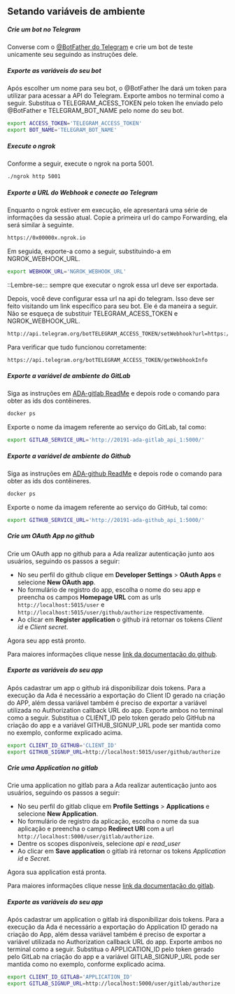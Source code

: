 ## Setando variáveis de ambiente

##### Crie um bot no Telegram
Converse com o [@BotFather do Telegram](https://t.me/BotFather) e crie um bot de teste unicamente seu seguindo as instruções dele.


##### Exporte as variáveis do seu bot
Após escolher um nome para seu bot, o @BotFather lhe dará um token para utilizar para acessar a API do Telegram. Exporte ambos no terminal como a seguir. Substitua o TELEGRAM_ACESS_TOKEN pelo token lhe enviado pelo @BotFather e TELEGRAM_BOT_NAME pelo nome do seu bot.

```sh
export ACCESS_TOKEN='TELEGRAM_ACCESS_TOKEN'
export BOT_NAME='TELEGRAM_BOT_NAME'
```

##### Execute o ngrok
Conforme a seguir, execute o ngrok na porta 5001.

```sh
./ngrok http 5001
```

##### Exporte a URL do Webhook e conecte ao Telegram

Enquanto o ngrok estiver em execução, ele apresentará uma série de informações da sessão atual. Copie a primeira url do campo Forwarding, ela será similar à seguinte.

```sh
https://0x00000x.ngrok.io
```

Em seguida, exporte-a como a seguir, substituindo-a em NGROK_WEBHOOK_URL.


```sh
export WEBHOOK_URL='NGROK_WEBHOOK_URL'
```

::Lembre-se::: sempre que executar o ngrok essa url deve ser exportada.

Depois, você deve configurar essa url na api do telegram. Isso deve ser feito visitando um link específico para seu bot. Ele é da maneira a seguir. Não se esqueça de substituir TELEGRAM_ACESS_TOKEN e NGROK_WEBHOOK_URL.

```sh
http://api.telegram.org/botTELEGRAM_ACCESS_TOKEN/setWebhook?url=https://NGROK_WEBHOOK_URL/webhooks/telegram/webhook
```

Para verificar que tudo funcionou corretamente:

```sh
https://api.telegram.org/botTELEGRAM_ACCESS_TOKEN/getWebhookInfo
```

##### Exporte a variável de ambiente do GitLab
Siga as instruções em [ADA-gitlab ReadMe](https://github.com/fga-eps-mds/2019.1-ADA-gitlab) e depois rode o comando para obter as ids dos contêineres.
```sh
docker ps
```

Exporte o nome da imagem referente ao serviço do GitLab, tal como:
```sh
export GITLAB_SERVICE_URL='http://20191-ada-gitlab_api_1:5000/'
```

##### Exporte a variável de ambiente do Github
Siga as instruções em [ADA-github ReadMe](https://github.com/fga-eps-mds/2019.1-ADA-github) e depois rode o comando para obter as ids dos contêineres.
```sh
docker ps
```

Exporte o nome da imagem referente ao serviço do GitHub, tal como:
```sh
export GITHUB_SERVICE_URL='http://20191-ada-github_api_1:5000/'
```

##### Crie um OAuth App no github
Crie um OAuth app no github para a Ada realizar autenticação junto aos usuários, seguindo os passos a seguir:
- No seu perfil do github clique em **Developer Settings** > **OAuth Apps** e selecione **New OAuth app**.
- No formulário de registro do app, escolha o nome do seu app e preencha os campos **Homepage URL** com as urls ```http://localhost:5015/user``` e ```http://localhost:5015/user/github/authorize``` respectivamente.
- Ao clicar em **Register application** o github irá retornar os tokens _Client id_ e _Client secret_.

Agora seu app está pronto.

Para maiores informações clique nesse [link da documentação do github](https://developer.github.com/apps/building-oauth-apps/creating-an-oauth-app/).


##### Exporte as variáveis do seu app
Após cadastrar um app o github irá disponibilizar dois tokens. Para a execução da Ada é necessário a exportação do Client ID gerado na criação do APP, além dessa variável também é preciso de exportar a variável utilizada no Authorization callback URL do app. Exporte ambos no terminal como a seguir. Substitua o CLIENT_ID pelo token gerado pelo GitHub na criação do app e a variável GITHUB_SIGNUP_URL pode ser mantida como no exemplo, conforme explicado acima.

```sh
export CLIENT_ID_GITHUB='CLIENT_ID'
export GITHUB_SIGNUP_URL=http://localhost:5015/user/github/authorize
```

##### Crie uma Application no gitlab
Crie uma application no gitlab para a Ada realizar autenticação junto aos usuários, seguindo os passos a seguir:
- No seu perfil do gitlab clique em **Profile Settings** > **Applications** e selecione **New Application**.
- No formulário de registro da aplicação, escolha o nome da sua aplicação e preencha o campo **Redirect URI** com a url ```http://localhost:5000/user/gitlab/authorize```.
- Dentre os scopes disponíveis, selecione _api_ e _read_user_
- Ao clicar em **Save application** o gitlab irá retornar os tokens _Application id_ e _Secret_.

Agora sua application está pronta.

Para maiores informações clique nesse [link da documentação do gitlab](https://docs.gitlab.com/ee/integration/oauth_provider.html#adding-an-application-through-the-profile).


##### Exporte as variáveis do seu app
Após cadastrar um application o gitlab irá disponibilizar dois tokens. Para a execução da Ada é necessário a exportação do Application ID gerado na criação do App, além dessa variável também é preciso de exportar a variável utilizada no Authorization callback URL do app. Exporte ambos no terminal como a seguir. Substitua o APPLICATION_ID pelo token gerado pelo GitLab na criação do app e a variável GITLAB_SIGNUP_URL pode ser mantida como no exemplo, conforme explicado acima.

```sh
export CLIENT_ID_GITLAB='APPLICATION_ID'
export GITLAB_SIGNUP_URL=http://localhost:5000/user/gitlab/authorize
```